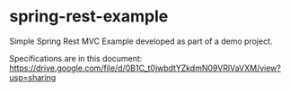 spring-rest-example
===================

Simple Spring Rest MVC Example developed as part of a demo project.

Specifications are in this document:
https://drive.google.com/file/d/0B1C_t0jwbdtYZkdmN09VRlVaVXM/view?usp=sharing